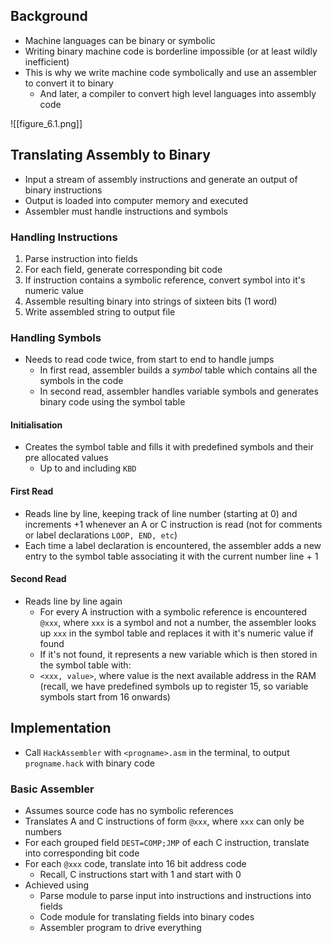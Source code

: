 ## Background
- Machine languages can be binary or symbolic
- Writing binary machine code is borderline impossible (or at least wildly inefficient)
- This is why we write machine code symbolically and use an assembler to convert it to binary
	- And later, a compiler to convert high level languages into assembly code

![[figure_6.1.png]]

## Translating Assembly to Binary 
- Input a stream of assembly instructions and generate an output of binary instructions
- Output is loaded into computer memory and executed
- Assembler must handle instructions and symbols

### Handling Instructions
1. Parse instruction into fields
2. For each field, generate corresponding bit code
3. If instruction contains a symbolic reference, convert symbol into it's numeric value
4. Assemble resulting binary into strings of sixteen bits (1 word)
5. Write assembled string to output file

### Handling Symbols
- Needs to read code twice, from start to end to handle jumps
	- In first read, assembler builds a *symbol* table which contains all the symbols in the code
	- In second read, assembler handles variable symbols and generates binary code using the symbol table

#### Initialisation
- Creates the symbol table and fills it with predefined symbols and their pre allocated values
	- Up to and including `KBD`

#### First Read
- Reads line by line, keeping track of line number (starting at 0) and increments +1 whenever an A or C instruction is read (not for comments or label declarations `LOOP, END, etc`)
- Each time a label declaration is encountered, the assembler adds a new entry to the symbol table associating it with the current number line + 1 

#### Second Read
- Reads line by line again
	- For every A instruction with a symbolic reference is encountered `@xxx`, where `xxx` is a symbol and not a number, the assembler looks up `xxx` in the symbol table and replaces it with it's numeric value if found
	- If it's not found, it represents a new variable which is then stored in the symbol table with: 
	- `<xxx, value>`, where value is the next available address in the RAM (recall, we have predefined symbols up to register 15, so variable symbols start from 16 onwards)


## Implementation
- Call `HackAssembler` with `<progname>.asm` in the terminal, to output `progname.hack` with binary code

### Basic Assembler
- Assumes source code has no symbolic references
- Translates A and C instructions of form `@xxx`, where `xxx` can only be numbers
- For each grouped field `DEST=COMP;JMP` of each C instruction, translate into corresponding bit code
- For each `@xxx` code, translate into 16 bit address code
	- Recall, C instructions start with 1 and start with 0
- Achieved using 
	- Parse module to parse input into instructions and instructions into fields
	- Code module for translating fields into binary codes
	- Assembler program to drive everything